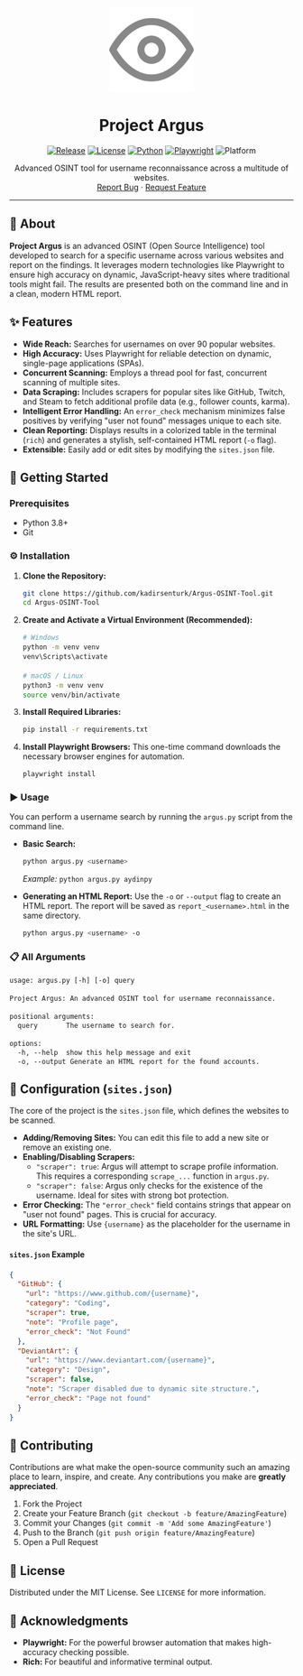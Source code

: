 <div align="center">
  <img src="assets/logo.svg" alt="Argus Logo" width="150">

  <h1 align="center"><b>Project Argus</b></h1>

  <p align="center">
    <a href="https://github.com/kadirsenturk/Argus-OSINT-Tool/releases"><img src="https://img.shields.io/badge/Argus-v1.0.0-9cf?style=for-the-badge" alt="Release"></a>
    <a href="/LICENSE"><img src="https://img.shields.io/badge/license-MIT-green?style=for-the-badge" alt="License"></a>
    <a href="https://www.python.org/downloads/"><img src="https://img.shields.io/badge/python-3.8+-blue?style=for-the-badge" alt="Python"></a>
    <a href="https://playwright.dev/"><img src="https://img.shields.io/badge/playwright-latest-green?style=for-the-badge" alt="Playwright"></a>
    <a><img src="https://img.shields.io/badge/platform-Windows%20%7C%20macOS%20%7C%20Linux-lightgrey?style=for-the-badge" alt="Platform"></a>
  </p>

  <p align="center">
    Advanced OSINT tool for username reconnaissance across a multitude of websites.
    <br />
    <a href="https://github.com/kadirsenturk/Argus-OSINT-Tool/issues/new?template=bug_report.md">Report Bug</a>
    ·
    <a href="https://github.com/kadirsenturk/Argus-OSINT-Tool/issues/new?template=feature_request.md">Request Feature</a>
  </p>
</div>

---

## 📖 About

**Project Argus** is an advanced OSINT (Open Source Intelligence) tool developed to search for a specific username across various websites and report on the findings. It leverages modern technologies like Playwright to ensure high accuracy on dynamic, JavaScript-heavy sites where traditional tools might fail. The results are presented both on the command line and in a clean, modern HTML report.

## ✨ Features

-   **Wide Reach:** Searches for usernames on over 90 popular websites.
-   **High Accuracy:** Uses Playwright for reliable detection on dynamic, single-page applications (SPAs).
-   **Concurrent Scanning:** Employs a thread pool for fast, concurrent scanning of multiple sites.
-   **Data Scraping:** Includes scrapers for popular sites like GitHub, Twitch, and Steam to fetch additional profile data (e.g., follower counts, karma).
-   **Intelligent Error Handling:** An `error_check` mechanism minimizes false positives by verifying "user not found" messages unique to each site.
-   **Clean Reporting:** Displays results in a colorized table in the terminal (`rich`) and generates a stylish, self-contained HTML report (`-o` flag).
-   **Extensible:** Easily add or edit sites by modifying the `sites.json` file.

## 🚀 Getting Started

### Prerequisites

-   Python 3.8+
-   Git

### ⚙️ Installation

1.  **Clone the Repository:**
    ```bash
    git clone https://github.com/kadirsenturk/Argus-OSINT-Tool.git
    cd Argus-OSINT-Tool
    ```

2.  **Create and Activate a Virtual Environment (Recommended):**
    ```bash
    # Windows
    python -m venv venv
    venv\Scripts\activate

    # macOS / Linux
    python3 -m venv venv
    source venv/bin/activate
    ```

3.  **Install Required Libraries:**
    ```bash
    pip install -r requirements.txt
    ```

4.  **Install Playwright Browsers:**
    This one-time command downloads the necessary browser engines for automation.
    ```bash
    playwright install
    ```

### ▶️ Usage

You can perform a username search by running the `argus.py` script from the command line.

-   **Basic Search:**
    ```bash
    python argus.py <username>
    ```
    *Example:* `python argus.py aydinpy`

-   **Generating an HTML Report:**
    Use the `-o` or `--output` flag to create an HTML report. The report will be saved as `report_<username>.html` in the same directory.
    ```bash
    python argus.py <username> -o
    ```

### 📋 All Arguments
```
usage: argus.py [-h] [-o] query

Project Argus: An advanced OSINT tool for username reconnaissance.

positional arguments:
  query       The username to search for.

options:
  -h, --help  show this help message and exit
  -o, --output Generate an HTML report for the found accounts.
```

## 🔧 Configuration (`sites.json`)

The core of the project is the `sites.json` file, which defines the websites to be scanned.

-   **Adding/Removing Sites:** You can edit this file to add a new site or remove an existing one.
-   **Enabling/Disabling Scrapers:**
    -   `"scraper": true`: Argus will attempt to scrape profile information. This requires a corresponding `scrape_...` function in `argus.py`.
    -   `"scraper": false`: Argus only checks for the existence of the username. Ideal for sites with strong bot protection.
-   **Error Checking:** The `"error_check"` field contains strings that appear on "user not found" pages. This is crucial for accuracy.
-   **URL Formatting:** Use `{username}` as the placeholder for the username in the site's URL.

#### `sites.json` Example
```json
{
  "GitHub": {
    "url": "https://www.github.com/{username}",
    "category": "Coding",
    "scraper": true,
    "note": "Profile page",
    "error_check": "Not Found"
  },
  "DeviantArt": {
    "url": "https://www.deviantart.com/{username}",
    "category": "Design",
    "scraper": false,
    "note": "Scraper disabled due to dynamic site structure.",
    "error_check": "Page not found"
  }
}
```

## 🤝 Contributing

Contributions are what make the open-source community such an amazing place to learn, inspire, and create. Any contributions you make are **greatly appreciated**.

1.  Fork the Project
2.  Create your Feature Branch (`git checkout -b feature/AmazingFeature`)
3.  Commit your Changes (`git commit -m 'Add some AmazingFeature'`)
4.  Push to the Branch (`git push origin feature/AmazingFeature`)
5.  Open a Pull Request

## 📄 License

Distributed under the MIT License. See `LICENSE` for more information.

## 🙏 Acknowledgments

-   **Playwright:** For the powerful browser automation that makes high-accuracy checking possible.
-   **Rich:** For beautiful and informative terminal output.
